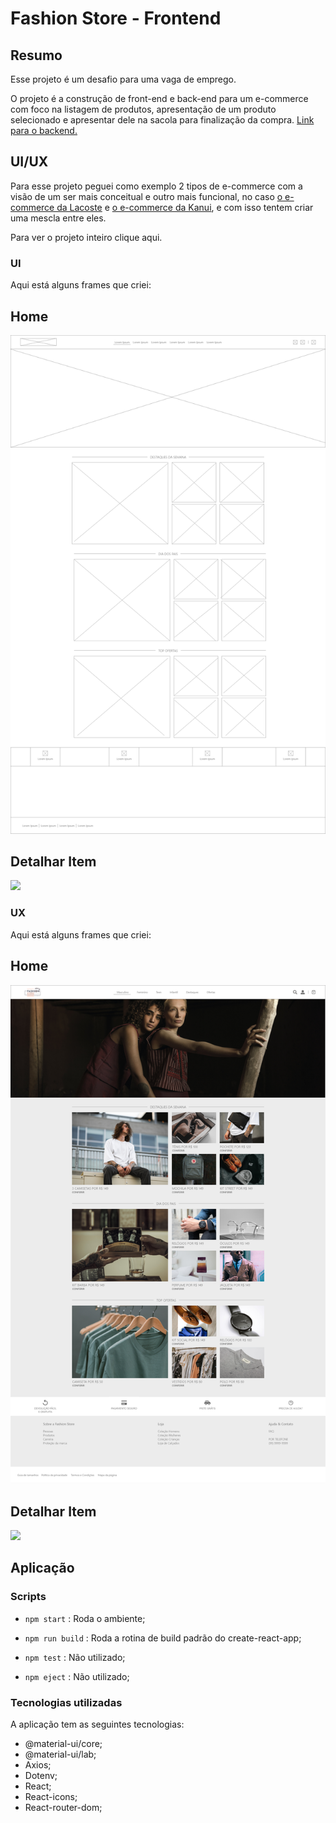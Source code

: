 # Fashion Store - Frontend

## Resumo

Esse projeto é um desafio para uma vaga de emprego.

O projeto é a construção de front-end e back-end para um e-commerce com foco na listagem de produtos, apresentação de um produto selecionado e apresentar dele na sacola para finalização da compra.
[Link para o backend.](https://github.com/GabrielStima/fashionstore-backend)

## UI/UX
Para esse projeto peguei como exemplo 2 tipos de e-commerce com a visão de um ser mais conceitual e outro mais funcional, no caso [o e-commerce da Lacoste](https://www.lacoste.com/br/) e [o e-commerce da Kanui](https://www.kanui.com.br/), e com isso tentem criar uma mescla entre eles.

Para ver o projeto inteiro clique aqui.

### UI
Aqui está alguns frames que criei:

## Home

![](./src/assets/UX/Home.png)

## Detalhar Item

![](./src/assets/UX/Detalhar-item.png.png)

### UX
Aqui está alguns frames que criei:

## Home

![](./src/assets/UX/Home-1.png)

## Detalhar Item

![](./src/assets/UX/Detalhar-item-1.png.png)

## Aplicação

### Scripts

 - `npm start` : Roda o ambiente; 
   
  - `npm run build` : Roda a rotina de build padrão do create-react-app;
  
  - `npm test` : Não utilizado;
  
  - `npm eject` : Não utilizado;

### Tecnologias utilizadas

A aplicação tem as seguintes tecnologias:

 - @material-ui/core; 
 - @material-ui/lab; 
 - Axios; 
 - Dotenv; 
 - React;
 - React-icons;
 - React-router-dom; 